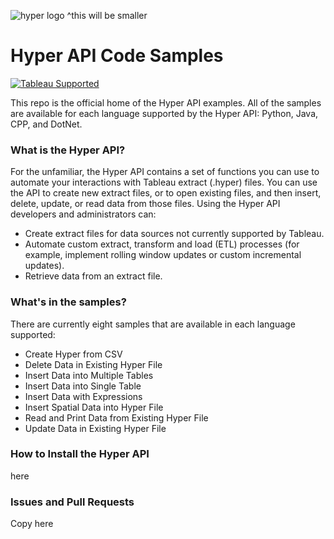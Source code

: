 ![hyper logo](https://cdns.tblsft.com/sites/default/files/blog/hyper_logo_1.jpg)
^this will be smaller

# Hyper API Code Samples
[![Tableau Supported](https://img.shields.io/badge/Support%20Level-Tableau%20Supported-53bd92.svg)](https://www.tableau.com/support-levels-it-and-developer-tools)


This repo is the official home of the Hyper API examples. All of the samples are available for each language supported by the Hyper API: Python, Java, CPP, and DotNet. 


### What is the Hyper API?
For the unfamiliar, the Hyper API contains a set of functions you can use to automate your interactions with Tableau extract (.hyper) files. You can use the API to create new extract files, or to open existing files, and then insert, delete, update, or read data from those files. Using the Hyper API developers and administrators can:
* Create extract files for data sources not currently supported by Tableau.
* Automate custom extract, transform and load (ETL) processes (for example, implement rolling window updates or custom incremental updates).
* Retrieve data from an extract file.


### What's in the samples?
There are currently eight samples that are available in each language supported:
* Create Hyper from CSV
* Delete Data in Existing Hyper File 
* Insert Data into Multiple Tables 
* Insert Data into Single Table 
* Insert Data with Expressions 
* Insert Spatial Data into Hyper File 
* Read and Print Data from Existing Hyper File 
* Update Data in Existing Hyper File 

### How to Install the Hyper API
here



### Issues and Pull Requests
Copy here
